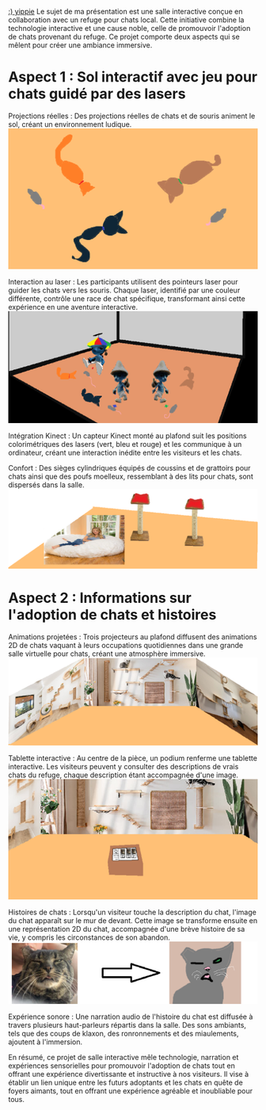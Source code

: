 [:) yippie](https://jasmine-lapierre.github.io/Presentation-Ideation/#/)
Le sujet de ma présentation est une salle interactive conçue en collaboration avec un refuge pour chats local. Cette initiative combine la technologie interactive et une cause noble, celle de promouvoir l'adoption de chats provenant du refuge. Ce projet comporte deux aspects qui se mêlent pour créer une ambiance immersive.

# Aspect 1 : Sol interactif avec jeu pour chats guidé par des lasers

Projections réelles : Des projections réelles de chats et de souris animent le sol, créant un environnement ludique.
![voici ma presentation](assets/ideation_projection_sol.png)

Interaction au laser : Les participants utilisent des pointeurs laser pour guider les chats vers les souris. Chaque laser, identifié par une couleur différente, contrôle une race de chat spécifique, transformant ainsi cette expérience en une aventure interactive.
![voici ma presentation](assets/ideation_simulation.png)

Intégration Kinect : Un capteur Kinect monté au plafond suit les positions colorimétriques des lasers (vert, bleu et rouge) et les communique à un ordinateur, créant une interaction inédite entre les visiteurs et les chats.

Confort : Des sièges cylindriques équipés de coussins et de grattoirs pour chats ainsi que des poufs moelleux, ressemblant à des lits pour chats, sont dispersés dans la salle.
![voici ma presentation](assets/ideation_chaises.png)

# Aspect 2 : Informations sur l'adoption de chats et histoires

Animations projetées : Trois projecteurs au plafond diffusent des animations 2D de chats vaquant à leurs occupations quotidiennes dans une grande salle virtuelle pour chats, créant une atmosphère immersive.
![voici ma presentation](assets/ideation_projection_murs.png)

Tablette interactive : Au centre de la pièce, un podium renferme une tablette interactive. Les visiteurs peuvent y consulter des descriptions de vrais chats du refuge, chaque description étant accompagnée d'une image.
![voici ma presentation](assets/ideation_podium.png)

Histoires de chats : Lorsqu'un visiteur touche la description du chat, l'image du chat apparaît sur le mur de devant. Cette image se transforme ensuite en une représentation 2D du chat, accompagnée d'une brève histoire de sa vie, y compris les circonstances de son abandon.
![voici ma presentation](assets/ideation_photo_2d.png)

Expérience sonore : Une narration audio de l'histoire du chat est diffusée à travers plusieurs haut-parleurs répartis dans la salle. Des sons ambiants, tels que des coups de klaxon, des ronronnements et des miaulements, ajoutent à l'immersion.

En résumé, ce projet de salle interactive mêle technologie, narration et expériences sensorielles pour promouvoir l'adoption de chats tout en offrant une expérience divertissante et instructive à nos visiteurs. Il vise à établir un lien unique entre les futurs adoptants et les chats en quête de foyers aimants, tout en offrant une expérience agréable et inoubliable pour tous.


